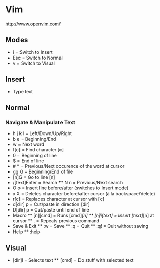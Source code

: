 # Vim

<http://www.openvim.com/>

## Modes

* i = Switch to Insert
* Esc = Switch to Normal
* v = Switch to Visual

## Insert

* Type text

## Normal

### Navigate & Manipulate Text

* h j k l = Left/Down/Up/Right
* b e = Beginning/End
* w = Next word
* f[c] = Find character [c]
* 0 = Beginning of line
* $ = End of line
* \# * = Previous/Next occurence of the word at cursor
* gg G = Beginning/End of file
* [n]G = Go to line [n]
* /[text]Enter = Search
 ** N n = Previous/Next search
* O o = Insert line before/after (switches to Insert mode)
* x X = Deletes character before/after cursor (à la backspace/delete)
* r[c] = Replaces character at cursor with [c]
* d[dir] p = Cut/paste in direction [dir]
* D[dir] p = Cut/paste until end of line
* Macro
 ** [n][cmd] = Runs [cmd]*[n]
 ** [n]i[text] = Insert [text]*[n] at cursor
 ** . = Repeats previous command
* Save & Exit
 ** :w = Save
 ** :q = Quit
 ** :q! = Quit without saving
* Help
 ** :help

## Visual

* [dir]l = Selects text
 ** [cmd] = Do stuff with selected text